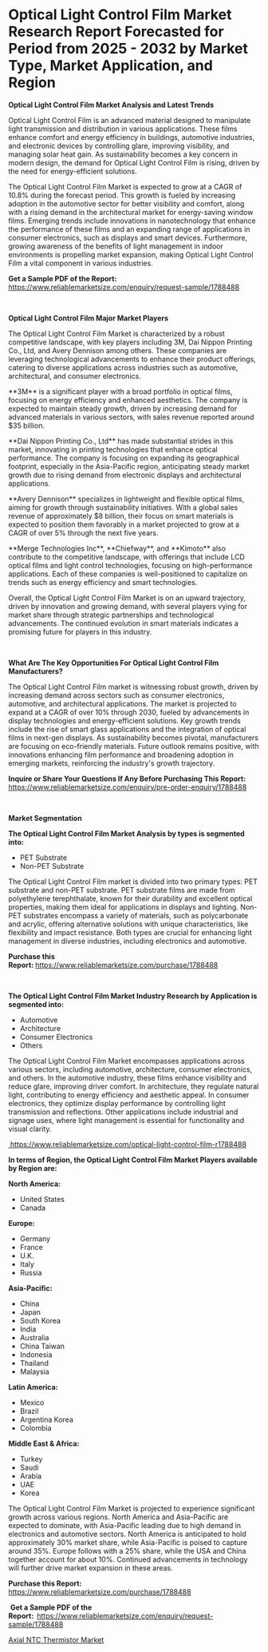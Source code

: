 <p><h1>Optical Light Control Film Market Research Report Forecasted for Period from 2025 -  2032 by Market Type, Market Application, and Region</h1></p><p><strong>Optical Light Control Film Market Analysis and Latest Trends</strong></p>
<p><p>Optical Light Control Film is an advanced material designed to manipulate light transmission and distribution in various applications. These films enhance comfort and energy efficiency in buildings, automotive industries, and electronic devices by controlling glare, improving visibility, and managing solar heat gain. As sustainability becomes a key concern in modern design, the demand for Optical Light Control Film is rising, driven by the need for energy-efficient solutions.</p><p>The Optical Light Control Film Market is expected to grow at a CAGR of 10.8% during the forecast period. This growth is fueled by increasing adoption in the automotive sector for better visibility and comfort, along with a rising demand in the architectural market for energy-saving window films. Emerging trends include innovations in nanotechnology that enhance the performance of these films and an expanding range of applications in consumer electronics, such as displays and smart devices. Furthermore, growing awareness of the benefits of light management in indoor environments is propelling market expansion, making Optical Light Control Film a vital component in various industries.</p></p>
<p><strong>Get a Sample PDF of the Report:&nbsp;</strong> <a href="https://www.reliablemarketsize.com/enquiry/request-sample/1788488?utm_campaign=2186&utm_medium=2&utm_source=Github&utm_content=ia&utm_term=13022025&utm_id=optical-light-control-film">https://www.reliablemarketsize.com/enquiry/request-sample/1788488</a></p>
<p>&nbsp;</p>
<p><strong>Optical Light Control Film Major Market Players</strong></p>
<p><p>The Optical Light Control Film Market is characterized by a robust competitive landscape, with key players including 3M, Dai Nippon Printing Co., Ltd, and Avery Dennison among others. These companies are leveraging technological advancements to enhance their product offerings, catering to diverse applications across industries such as automotive, architectural, and consumer electronics.</p><p>**3M** is a significant player with a broad portfolio in optical films, focusing on energy efficiency and enhanced aesthetics. The company is expected to maintain steady growth, driven by increasing demand for advanced materials in various sectors, with sales revenue reported around $35 billion.</p><p>**Dai Nippon Printing Co., Ltd** has made substantial strides in this market, innovating in printing technologies that enhance optical performance. The company is focusing on expanding its geographical footprint, especially in the Asia-Pacific region, anticipating steady market growth due to rising demand from electronic displays and architectural applications.</p><p>**Avery Dennison** specializes in lightweight and flexible optical films, aiming for growth through sustainability initiatives. With a global sales revenue of approximately $8 billion, their focus on smart materials is expected to position them favorably in a market projected to grow at a CAGR of over 5% through the next five years.</p><p>**Merge Technologies Inc**, **Chiefway**, and **Kimoto** also contribute to the competitive landscape, with offerings that include LCD optical films and light control technologies, focusing on high-performance applications. Each of these companies is well-positioned to capitalize on trends such as energy efficiency and smart technologies.</p><p>Overall, the Optical Light Control Film Market is on an upward trajectory, driven by innovation and growing demand, with several players vying for market share through strategic partnerships and technological advancements. The continued evolution in smart materials indicates a promising future for players in this industry.</p></p>
<p>&nbsp;</p>
<p><strong>What Are The Key Opportunities For Optical Light Control Film Manufacturers?</strong></p>
<p><p>The Optical Light Control Film market is witnessing robust growth, driven by increasing demand across sectors such as consumer electronics, automotive, and architectural applications. The market is projected to expand at a CAGR of over 10% through 2030, fueled by advancements in display technologies and energy-efficient solutions. Key growth trends include the rise of smart glass applications and the integration of optical films in next-gen displays. As sustainability becomes pivotal, manufacturers are focusing on eco-friendly materials. Future outlook remains positive, with innovations enhancing film performance and broadening adoption in emerging markets, reinforcing the industry's growth trajectory.</p></p>
<p><strong>Inquire or Share Your Questions If Any Before Purchasing This Report:</strong> <a href="https://www.reliablemarketsize.com/enquiry/pre-order-enquiry/1788488?utm_campaign=2186&utm_medium=2&utm_source=Github&utm_content=ia&utm_term=13022025&utm_id=optical-light-control-film">https://www.reliablemarketsize.com/enquiry/pre-order-enquiry/1788488</a></p>
<p>&nbsp;</p>
<p><strong>Market Segmentation</strong></p>
<p><strong>The Optical Light Control Film Market Analysis by types is segmented into:</strong></p>
<p><ul><li>PET Substrate</li><li>Non-PET Substrate</li></ul></p>
<p><p>The Optical Light Control Film market is divided into two primary types: PET substrate and non-PET substrate. PET substrate films are made from polyethylene terephthalate, known for their durability and excellent optical properties, making them ideal for applications in displays and lighting. Non-PET substrates encompass a variety of materials, such as polycarbonate and acrylic, offering alternative solutions with unique characteristics, like flexibility and impact resistance. Both types are crucial for enhancing light management in diverse industries, including electronics and automotive.</p></p>
<p><strong>Purchase this Report:&nbsp;</strong><a href="https://www.reliablemarketsize.com/purchase/1788488?utm_campaign=2186&utm_medium=2&utm_source=Github&utm_content=ia&utm_term=13022025&utm_id=optical-light-control-film">https://www.reliablemarketsize.com/purchase/1788488</a></p>
<p>&nbsp;</p>
<p><strong>The Optical Light Control Film Market Industry Research by Application is segmented into:</strong></p>
<p><ul><li>Automotive</li><li>Architecture</li><li>Consumer Electronics</li><li>Others</li></ul></p>
<p><p>The Optical Light Control Film Market encompasses applications across various sectors, including automotive, architecture, consumer electronics, and others. In the automotive industry, these films enhance visibility and reduce glare, improving driver comfort. In architecture, they regulate natural light, contributing to energy efficiency and aesthetic appeal. In consumer electronics, they optimize display performance by controlling light transmission and reflections. Other applications include industrial and signage uses, where light management is essential for functionality and visual clarity.</p></p>
<p><a href="https://www.reliablemarketsize.com/optical-light-control-film-r1788488?utm_campaign=2186&utm_medium=2&utm_source=Github&utm_content=ia&utm_term=13022025&utm_id=optical-light-control-film">&nbsp;https://www.reliablemarketsize.com/optical-light-control-film-r1788488</a></p>
<p><strong>In terms of Region, the Optical Light Control Film Market Players available by Region are:</strong></p>
<p>
    <p> <strong> North America: </strong>
        <ul>
            <li>United States</li>
            <li>Canada</li>
        </ul>
        </p> 
    <p> <strong> Europe: </strong>
        <ul>
            <li>Germany</li>
            <li>France</li>
            <li>U.K.</li>
            <li>Italy</li>
            <li>Russia</li>
        </ul>
        </p> 
    <p> <strong> Asia-Pacific: </strong>
        <ul>
            <li>China</li>
            <li>Japan</li>
            <li>South Korea</li>
            <li>India</li>
            <li>Australia</li>
            <li>China Taiwan</li>
            <li>Indonesia</li>
            <li>Thailand</li>
            <li>Malaysia</li>
        </ul>
        </p> 
    <p> <strong> Latin America: </strong>
        <ul>
            <li>Mexico</li>
            <li>Brazil</li>
            <li>Argentina Korea</li>
            <li>Colombia</li>
        </ul>
        </p> 
    <p> <strong> Middle East & Africa: </strong>
        <ul>
            <li>Turkey</li>
            <li>Saudi</li>
            <li>Arabia</li>
            <li>UAE</li>
            <li>Korea</li>
        </ul>
    </p>
    </p>
<p><p>The Optical Light Control Film Market is projected to experience significant growth across various regions. North America and Asia-Pacific are expected to dominate, with Asia-Pacific leading due to high demand in electronics and automotive sectors. North America is anticipated to hold approximately 30% market share, while Asia-Pacific is poised to capture around 35%. Europe follows with a 25% share, while the USA and China together account for about 10%. Continued advancements in technology will further drive market expansion in these areas.</p></p>
<p><strong>Purchase this Report: </strong><a href="https://www.reliablemarketsize.com/purchase/1788488?utm_campaign=2186&utm_medium=2&utm_source=Github&utm_content=ia&utm_term=13022025&utm_id=optical-light-control-film">https://www.reliablemarketsize.com/purchase/1788488</a></p>
<p>&nbsp;<strong>Get a Sample PDF of the Report:&nbsp;&nbsp;</strong><a href="https://www.reliablemarketsize.com/enquiry/request-sample/1788488?utm_campaign=2186&utm_medium=2&utm_source=Github&utm_content=ia&utm_term=13022025&utm_id=optical-light-control-film">https://www.reliablemarketsize.com/enquiry/request-sample/1788488</a></p>
<p><strong></strong></p>
<p><p><a href="https://github.com/abbislposival/Market-Research-Report-List-1/blob/main/axial-ntc-thermistor-market.md?utm_campaign=2186&utm_medium=2&utm_source=Github&utm_content=ia&utm_term=13022025&utm_id=optical-light-control-film">Axial NTC Thermistor Market</a></p></p>